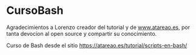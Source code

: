 # CursoBash

Agradecimientos a Lorenzo creador del tutorial y de www.atareao.es,
por tanta devocion al open source y compartir su conocimiento.

Curso de Bash desde el sitio
https://atareao.es/tutorial/scripts-en-bash/
